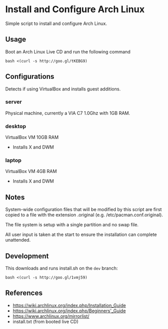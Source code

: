 # Install and Configure Arch Linux

Simple script to install and configure Arch Linux.


## Usage

Boot an Arch Linux Live CD and run the following command

    bash <(curl -s http://goo.gl/tKEBG9)


## Configurations


Detects if using VirtualBox and installs guest additions.

### server

Physical machine, currently a VIA C7 1.0Ghz with 1GB RAM.


### desktop

VirtualBox VM 10GB RAM

* Installs X and DWM

### laptop

VirtualBox VM 4GB RAM

* Installs X and DWM


## Notes

System-wide configuration files that will be modified by this script are first copied to a file with the extension .original (e.g. /etc/pacman.conf.original).

The file system is setup with a single partition and no swap file.

All user input is taken at the start to ensure the installation can complete unattended.


## Development

This downloads and runs install.sh on the `dev` branch:

    bash <(curl -s http://goo.gl/1vmj59)



## References

* https://wiki.archlinux.org/index.php/Installation_Guide
* https://wiki.archlinux.org/index.php/Beginners'_Guide
* https://www.archlinux.org/mirrorlist/
* install.txt (from booted live CD)
